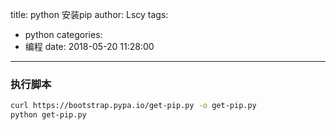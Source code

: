 title: python 安装pip
author: Lscy
tags:
  - python
categories:
  - 编程
date: 2018-05-20 11:28:00
---
### 执行脚本
~~~ bash
curl https://bootstrap.pypa.io/get-pip.py -o get-pip.py
python get-pip.py
~~~